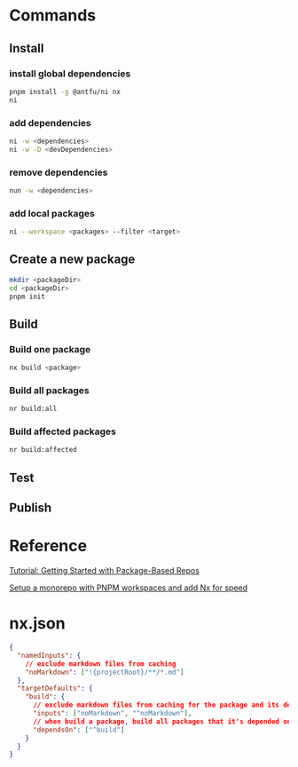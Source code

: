 # Commands

## Install

### install global dependencies

```bash
pnpm install -g @antfu/ni nx
ni
```

### add dependencies

```bash
ni -w <dependencies>
ni -w -D <devDependencies>
```

### remove dependencies

```bash
nun -w <dependencies>
```

### add local packages

```bash
ni --workspace <packages> --filter <target>
```

## Create a new package

```bash
mkdir <packageDir>
cd <packageDir>
pnpm init
```

## Build

### Build one package

```bash
nx build <package>
```

### Build all packages

```bash
nr build:all
```

### Build affected packages

```bash
nr build:affected
```

## Test

## Publish

# Reference

[Tutorial: Getting Started with Package-Based Repos](https://www.youtube.com/watch?v=hzTMKuE3CDw)

[Setup a monorepo with PNPM workspaces and add Nx for speed](https://www.youtube.com/watch?v=ngdoUQBvAjo)

# nx.json

```json
{
  "namedInputs": {
    // exclude markdown files from caching
    "noMarkdown": ["!{projectRoot}/**/*.md"]
  },
  "targetDefaults": {
    "build": {
      // exclude markdown files from caching for the package and its dependencies
      "inputs": ["noMarkdown", "^noMarkdown"],
      // when build a package, build all packages that it's depended on
      "dependsOn": ["^build"]
    }
  }
}
```
